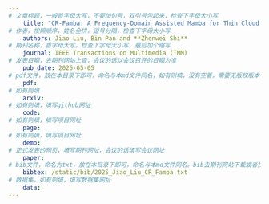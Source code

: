 ```yaml
---
# 文章标题，一般首字母大写，不要加句号，双引号包起来，检查下字母大小写
    title: "CR-Famba: A Frequency-Domain Assisted Mamba for Thin Cloud Removal in Optical Remote Sensing Imagery"
# 作者，按照顺序，姓名全拼，逗号分隔，检查下字母大小写
    authors: Jiao Liu, Bin Pan and **Zhenwei Shi**
# 期刊名称，首字母大写，检查下字母大小写，最后加个缩写
    journal: IEEE Transactions on Multimedia (TMM)
# 发表日期，去期刊网站上查，会议的话以会议召开的日期为准
    pub_date: 2025-05-05
# pdf文件，放在本目录下即可，命名与本md文件同名，如有则填，没有空着，需要无版权版本
    pdf: 
# 如有则填
    arxiv: 
# 如有则填，填写github网址
    code: 
# 如有则填，填写项目网址
    page: 
# 如有则填，填写项目网址
    demo: 
# 正式发表的网页，填写期刊网址，会议的话填写会议网址
    paper: 
# bib文件，命名为txt，放在本目录下即可，命名与本md文件同名。bib去期刊网站下载或者找不到去google scholar上
    bibtex: /static/bib/2025_Jiao_Liu_CR_Famba.txt
# 数据集，如有则填，填写数据集网址
    data:
---
```


